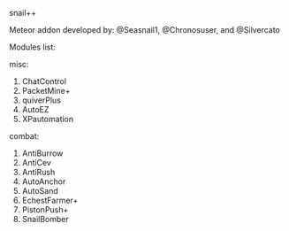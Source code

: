 snail++

Meteor addon developed by: @Seasnail1, @Chronosuser, and @Silvercato

Modules list:

misc:
1. ChatControl
2. PacketMine+
3. quiverPlus
4. AutoEZ
5. XPautomation

combat:
1. AntiBurrow
2. AntiCev
3. AntiRush
4. AutoAnchor
5. AutoSand
6. EchestFarmer+
7. PistonPush+
8. SnailBomber
